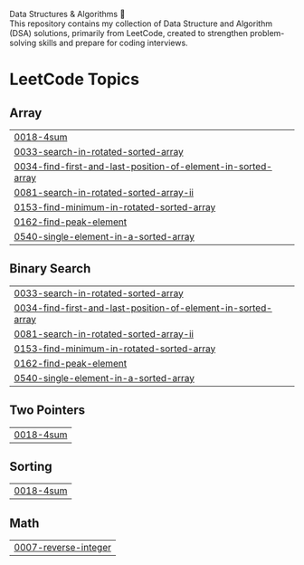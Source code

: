 Data Structures & Algorithms 🚀 <br>
This repository contains my collection of Data Structure and Algorithm (DSA) solutions, primarily from LeetCode, created to strengthen problem-solving skills and prepare for coding interviews.

<!---LeetCode Topics Start-->
# LeetCode Topics
## Array
|  |
| ------- |
| [0018-4sum](https://github.com/Abhinandan-Jain11/Data-Structure-And-Algorithms/tree/master/0018-4sum) |
| [0033-search-in-rotated-sorted-array](https://github.com/Abhinandan-Jain11/Data-Structure-And-Algorithms/tree/master/0033-search-in-rotated-sorted-array) |
| [0034-find-first-and-last-position-of-element-in-sorted-array](https://github.com/Abhinandan-Jain11/Data-Structure-And-Algorithms/tree/master/0034-find-first-and-last-position-of-element-in-sorted-array) |
| [0081-search-in-rotated-sorted-array-ii](https://github.com/Abhinandan-Jain11/Data-Structure-And-Algorithms/tree/master/0081-search-in-rotated-sorted-array-ii) |
| [0153-find-minimum-in-rotated-sorted-array](https://github.com/Abhinandan-Jain11/Data-Structure-And-Algorithms/tree/master/0153-find-minimum-in-rotated-sorted-array) |
| [0162-find-peak-element](https://github.com/Abhinandan-Jain11/Data-Structure-And-Algorithms/tree/master/0162-find-peak-element) |
| [0540-single-element-in-a-sorted-array](https://github.com/Abhinandan-Jain11/Data-Structure-And-Algorithms/tree/master/0540-single-element-in-a-sorted-array) |
## Binary Search
|  |
| ------- |
| [0033-search-in-rotated-sorted-array](https://github.com/Abhinandan-Jain11/Data-Structure-And-Algorithms/tree/master/0033-search-in-rotated-sorted-array) |
| [0034-find-first-and-last-position-of-element-in-sorted-array](https://github.com/Abhinandan-Jain11/Data-Structure-And-Algorithms/tree/master/0034-find-first-and-last-position-of-element-in-sorted-array) |
| [0081-search-in-rotated-sorted-array-ii](https://github.com/Abhinandan-Jain11/Data-Structure-And-Algorithms/tree/master/0081-search-in-rotated-sorted-array-ii) |
| [0153-find-minimum-in-rotated-sorted-array](https://github.com/Abhinandan-Jain11/Data-Structure-And-Algorithms/tree/master/0153-find-minimum-in-rotated-sorted-array) |
| [0162-find-peak-element](https://github.com/Abhinandan-Jain11/Data-Structure-And-Algorithms/tree/master/0162-find-peak-element) |
| [0540-single-element-in-a-sorted-array](https://github.com/Abhinandan-Jain11/Data-Structure-And-Algorithms/tree/master/0540-single-element-in-a-sorted-array) |
## Two Pointers
|  |
| ------- |
| [0018-4sum](https://github.com/Abhinandan-Jain11/Data-Structure-And-Algorithms/tree/master/0018-4sum) |
## Sorting
|  |
| ------- |
| [0018-4sum](https://github.com/Abhinandan-Jain11/Data-Structure-And-Algorithms/tree/master/0018-4sum) |
## Math
|  |
| ------- |
| [0007-reverse-integer](https://github.com/Abhinandan-Jain11/Data-Structure-And-Algorithms/tree/master/0007-reverse-integer) |
<!---LeetCode Topics End-->
